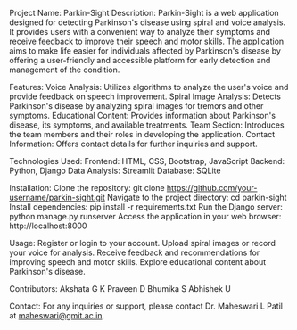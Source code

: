 Project Name: Parkin-Sight
Description:
Parkin-Sight is a web application designed for detecting Parkinson's disease using spiral and voice analysis. It provides users with a convenient way to analyze their symptoms and receive feedback to improve their speech and motor skills. The application aims to make life easier for individuals affected by Parkinson's disease by offering a user-friendly and accessible platform for early detection and management of the condition.

Features:
Voice Analysis: Utilizes algorithms to analyze the user's voice and provide feedback on speech improvement.
Spiral Image Analysis: Detects Parkinson's disease by analyzing spiral images for tremors and other symptoms.
Educational Content: Provides information about Parkinson's disease, its symptoms, and available treatments.
Team Section: Introduces the team members and their roles in developing the application.
Contact Information: Offers contact details for further inquiries and support.

Technologies Used:
Frontend: HTML, CSS, Bootstrap, JavaScript
Backend: Python, Django
Data Analysis: Streamlit
Database: SQLite

Installation:
Clone the repository: git clone https://github.com/your-username/parkin-sight.git
Navigate to the project directory: cd parkin-sight
Install dependencies: pip install -r requirements.txt
Run the Django server: python manage.py runserver
Access the application in your web browser: http://localhost:8000

Usage:
Register or login to your account.
Upload spiral images or record your voice for analysis.
Receive feedback and recommendations for improving speech and motor skills.
Explore educational content about Parkinson's disease.

Contributors:
Akshata G K
Praveen D
Bhumika S
Abhishek U

Contact:
For any inquiries or support, please contact Dr. Maheswari L Patil at maheswari@gmit.ac.in.

